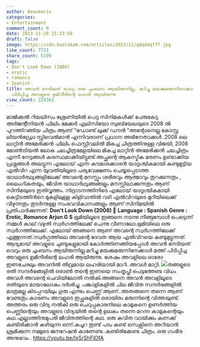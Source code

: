 ```yaml
---
author: Beaumaris
categories:
- Entertainment
comment_count: 0
date: 2023-11-28 15:53:58
draft: false
image: https://cdn.boolokam.com/articles/2023/11/qdqddqfff.jpg
like_count: 7721
share_count: 5199
tags:
- Don't Look Down (2008)
- erotic
- romance
- Spanish
title: അവൻ നേടിയത് വെറും ഒരു ചുംബനം ആയിരുന്നില്ല, മറിച്ചു മയക്കുമരുന്നിനേക്കാൾ മത്ത്
  പിടിപ്പിച്ച അവളുടെ ഉമിനീരിന്റെ ലഹരി ആയിരുന്നു
view_count: 224362
---
```


മാജിക്കൽ റിയലിസം ശ്രേണിയിൽ പെട്ട സിനിമകൾക്ക് പേരുകേട്ട അർജന്റീനിയൻ ഫിലിം മേക്കർ എലിസിയോ സുബിയേലയുടെ 2008 ൽ പുറത്തിറങ്ങിയ ചിത്രം ആണ് “ഡോണ്ട് ലുക്ക് ഡൗൻ “അന്റോനെല്ല കോസ്റ്റ ലിയൻഡ്രോ സ്റ്റിവെൽമാൻ എന്നിവരാണ് പ്രധാന അഭിനേതാക്കൾ .2008 ലെ ലാറ്റിൻ അമേരിക്കൻ ഫിലിം ഫെസ്റ്റിവലിൽ മികച്ച ചിത്രത്തിനുള്ള വിജയി, 2008 മോൺ‌ട്രിയൽ‌ ലോക ചലച്ചിത്രമേളയിലെ മികച്ച ലാറ്റിൻ അമേരിക്കൻ‌ ചലച്ചിത്രം എന്നീ നേട്ടങ്ങൾ കരസ്ഥമാക്കിയിട്ടുണ്ട്.അച്ഛന്റെ ആകസ്മിക മരണം ഉണ്ടാക്കിയ പ്രശ്നങ്ങൾ അലട്ടുന്ന എലോയ് എന്ന കൗമാരക്കാരൻ യാദൃശ്ചികമായി കണ്ടുമുട്ടിയ എൽവിറ എന്ന യുവതിയിലൂടെ പര്യവേക്ഷണം ചെയ്യപ്പെടാത്ത യാഥാർത്ഥ്യങ്ങളിലേക്ക് അവന്റെ മനസ്സും ശരീരവും ആത്മാവും തുറക്കുന്നതും , ലൈംഗികതയും, ജീവിത യാഥാർഥ്യങ്ങങ്ങളും മനസ്സിലാക്കുന്നതും ആണ് സിനിമയുടെ ഇതിവൃത്തം. നിദ്രാടനത്തിനിടെ എലോയ് യാദൃശ്ചികമായി കെട്ടിടത്തിന്‍റെ മുകളിലുള്ള കിളിവാതില്‍ വഴി എൽവിറയുടെ മുറിയിലെക്ക് വീഴുന്നതും തുടർന്നുള്ള സംഭവവികാസങ്ങളും ആണ് സിനിമയിൽ പ്രതിപാദിക്കുന്നത്. **Don't Look Down (2008) 🔞** **Language : Spanish** **Genre : Erotic, Romance** **Arjun G S** ഭൂമിയിലൂടെ ഇങ്ങനെ നടന്നു നീങ്ങുമ്പോൾ പെട്ടെന്ന് നമ്മൾ കാല് വഴുതി സ്വർഗത്തിലേക്ക് ചെന്നു വീണാലോ.ഭൂമിയിലെ ഒരു സ്വർഗത്തിലേക്ക്. എലോയ് അങ്ങനെ ആണ് അവന്റെ സ്വർഗത്തിലേക്ക് എത്തുന്നത്.സ്വർഗ്ഗത്തിലെ അവന്റെ ദേവത ആയ എൽവിറയെ കണ്ടുമുട്ടുന്നത്. ആദ്യമായ് അവളുടെ ചുണ്ടുകളുമായി കോർത്തിണങ്ങിയപ്പോൾ അവൻ നേടിയത് വെറും ഒരു ചുംബനം ആയിരുന്നില്ല.മറിച്ചു മയക്കുമരുന്നിനേക്കാൾ മത്ത് പിടിപ്പിച്ച അവളുടെ ഉമിനീരിന്റെ ലഹരി ആയിരുന്നു. ശേഷം അവളിലെ ഓരോ ഇണചേരലും അവനിൽ തീവ്രമായ ലഹരിയായി മാറി..അവൾ മാറ്റി. ![](https://cdn.boolokam.com/articles/2023/11/qdqddqfff.jpg)തങ്ങളുടെ രതി സന്ദർഭങ്ങളിൽ ഒരാൺ തന്റെ ഇണയെ സംതൃപ്തി പെടുത്തേണ്ട വിധം അവൾ അവന്റെ ചെവിയിലോതി നൽകി.അങ്ങനെ അവൻ അവളിലൂടെ രതിയുടെ മായാലോകം ദർശിച്ചു. പങ്കാളികളിൽ ചില ജീവിത സന്ദർഭങ്ങളിൽ മാത്രമല്ല കിടപ്പറയിലും ഗുരു എന്നും പെണ്ണ് ആണ്..അതങ്ങനെ തന്നെ ആണ് വേണ്ടതും.കാരണം അവളുടെ ഇച്ഛകളിൽ ഒരായിരം മരുന്നിന്റെ വിത്തയുണ്ട്. അത്തരം ഒരു വിദ്യ നൽകി ഒരു ചെറുപ്പകാരനിലെ കാമുകനെ ഉണർത്തിയ പെണ്ണിന്റെയും അവളുടെ വിദ്യയിൽ തന്റെ ഉലകം തന്നെ മറന്ന കാമുകന്റെയും കഥ.എല്ലാത്തിനുമുപരി ജീവിതത്തിന്റെ കഥ. ഒരു കവിത വായിക്കും കണക്ക് കണ്ടിരിക്കാൻ കഴിയുന്ന ഒന്ന്.കച്ചറ തുണ്ട് പടം കണ്ട് സെക്സിനെ അറിയാൻ ശ്രമിക്കുന്ന നമ്മുടെ ജനറേഷൻ കാണേണ്ട..കണ്ടിരിക്കേണ്ട ചിത്രം. ഒരു ഗംഭീര അനുഭവം . https://youtu.be/IxSrShFlOfA